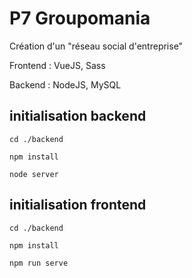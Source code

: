 # P7 Groupomania

Création d'un "réseau social d'entreprise"

Frontend : VueJS, Sass

Backend : NodeJS, MySQL

## initialisation backend

`cd ./backend` 

`npm install` 

`node server` 

## initialisation frontend

`cd ./backend` 

`npm install` 

`npm run serve` 
